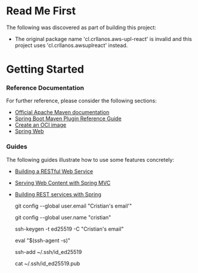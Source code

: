 # Read Me First
The following was discovered as part of building this project:

* The original package name 'cl.crllanos.aws-upl-react' is invalid and this project uses 'cl.crllanos.awsuplreact' instead.

# Getting Started

### Reference Documentation
For further reference, please consider the following sections:

* [Official Apache Maven documentation](https://maven.apache.org/guides/index.html)
* [Spring Boot Maven Plugin Reference Guide](https://docs.spring.io/spring-boot/docs/2.7.15/maven-plugin/reference/html/)
* [Create an OCI image](https://docs.spring.io/spring-boot/docs/2.7.15/maven-plugin/reference/html/#build-image)
* [Spring Web](https://docs.spring.io/spring-boot/docs/2.7.15/reference/htmlsingle/index.html#web)

### Guides
The following guides illustrate how to use some features concretely:

* [Building a RESTful Web Service](https://spring.io/guides/gs/rest-service/)
* [Serving Web Content with Spring MVC](https://spring.io/guides/gs/serving-web-content/)
* [Building REST services with Spring](https://spring.io/guides/tutorials/rest/)



    git config --global user.email "Cristian's email'"

    git config --global user.name "cristian"

    ssh-keygen -t ed25519 -C "Cristian's email"

    eval "$(ssh-agent -s)"

    ssh-add ~/.ssh/id_ed25519
    
    cat ~/.ssh/id_ed25519.pub